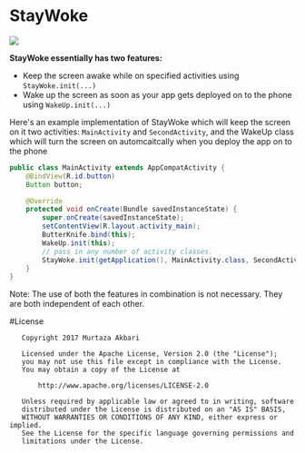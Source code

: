 # StayWoke

[![](https://jitpack.io/v/murtaza0xff/staywoke.svg)](https://jitpack.io/#murtaza0xff/staywoke)

**StayWoke essentially has two features:**

 - Keep the screen awake while on specified activities
 using `StayWoke.init(...)`
 - Wake up the screen as soon as your app gets deployed
  on to the phone using `WakeUp.init(...)`

Here's an example implementation of StayWoke which will keep the screen
 on it two activities: `MainActivity` and `SecondActivity`, and the WakeUp class
 which will turn the screen on automcaitcally when you deploy the app on to the phone

```java
public class MainActivity extends AppCompatActivity {
    @BindView(R.id.button)
    Button button;

    @Override
    protected void onCreate(Bundle savedInstanceState) {
        super.onCreate(savedInstanceState);
        setContentView(R.layout.activity_main);
        ButterKnife.bind(this);
        WakeUp.init(this);
        // pass in any number of activity classes.
        StayWoke.init(getApplication(), MainActivity.class, SecondActivity.class);
    }
}
````

Note: The use of both the features in combination is not necessary.
They are both independent of each other.

#License

       Copyright 2017 Murtaza Akbari

       Licensed under the Apache License, Version 2.0 (the "License");
       you may not use this file except in compliance with the License.
       You may obtain a copy of the License at

           http://www.apache.org/licenses/LICENSE-2.0

       Unless required by applicable law or agreed to in writing, software
       distributed under the License is distributed on an "AS IS" BASIS,
       WITHOUT WARRANTIES OR CONDITIONS OF ANY KIND, either express or implied.
       See the License for the specific language governing permissions and
       limitations under the License.